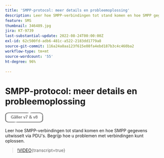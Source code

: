```yaml
---
title: 'SMPP-protocol: meer details en probleemoplossing'
description: Leer hoe SMPP-verbindingen tot stand komen en hoe SMPP gegevens uitwisselt via PDU's. Begrijp hoe u problemen met verbindingen kunt oplossen.
feature: SMS
thumbnail: 346489.jpg
jira: KT-9739
last-substantial-update: 2022-08-24T00:00:00Z
exl-id: 62c500fd-adb6-481c-a522-2183dd1779a8
source-git-commit: 116a24a8aa123f615e08fa4ebd187b3c4c460ba2
workflow-type: tm+mt
source-wordcount: '55'
ht-degree: 96%

---
```


# SMPP-protocol: meer details en probleemoplossing

![Geldt voor V7 en V8](../assets/V7-V8-stamp.png)

Leer hoe SMPP-verbindingen tot stand komen en hoe SMPP gegevens uitwisselt via PDU&#39;s. Begrijp hoe u problemen met verbindingen kunt oplossen.

>[!VIDEO](https://video.tv.adobe.com/v/346489?quality=12&learn=on){transcript=true}

